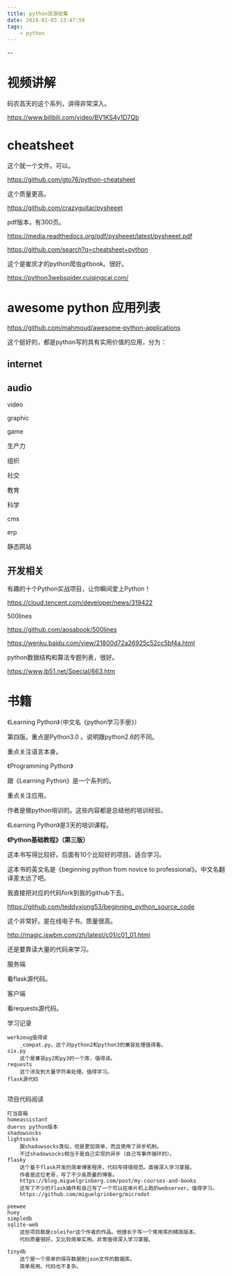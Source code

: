 ```yaml
---
title: python资源收集
date: 2019-01-03 13:47:59
tags:
	- python
---
```




--

# 视频讲解

码农高天的这个系列，讲得非常深入。

https://www.bilibili.com/video/BV1KS4y1D7Qb

# cheatsheet

这个就一个文件。可以。

https://github.com/gto76/python-cheatsheet

这个质量更高。

https://github.com/crazyguitar/pysheeet

pdf版本，有300页。

https://media.readthedocs.org/pdf/pysheeet/latest/pysheeet.pdf



https://github.com/search?q=cheatsheet+python

这个是崔庆才的python爬虫gitbook。很好。

https://python3webspider.cuiqingcai.com/



# awesome python 应用列表

https://github.com/mahmoud/awesome-python-applications

这个挺好的，都是python写的具有实用价值的应用，分为：

## internet



## audio

video

graphic

game

生产力

组织

社交

教育

科学

cms

erp

静态网站

## 开发相关



有趣的十个Python实战项目，让你瞬间爱上Python！

https://cloud.tencent.com/developer/news/319422



500lines

https://github.com/aosabook/500lines





https://wenku.baidu.com/view/21800d72a26925c52cc5bf4a.html

python数据结构和算法专题列表，很好。

https://www.jb51.net/Special/663.htm

# 书籍

《Learning Python》（中文名《python学习手册》）

第四版。重点是Python3.0 。说明跟python2.6的不同。

重点关注语言本身。

《Programming Python》

跟《Learning Python》是一个系列的。

重点关注应用。

作者是做python培训的。这些内容都是总结他的培训经验。

《Learning Python》是3天的培训课程。



**《Python基础教程》（第三版）**

这本书写得比较好。后面有10个比较好的项目。适合学习。

这本书的英文名是《beginning python from novice to professional》。中文名翻译差太远了吧。

我直接把对应的代码fork到我的github下去。

https://github.com/teddyxiong53/beginning_python_source_code



这个非常好。是在线电子书。质量很高。

http://magic.iswbm.com/zh/latest/c01/c01_01.html



还是要靠读大量的代码来学习。



服务端

看flask源代码。

客户端

看requests源代码。



学习记录

```
werkzeug值得读
	_compat.py，这个对python2和python3的兼容处理值得看。
six.py
	这个是兼容py2和py3的一个库，值得读。
requests
	这个涉及到大量字符串处理。值得学习。
flask源代码
	
```

项目代码阅读

```
叮当音箱
homeassistant
dueros python版本
shadowsocks
lightsocks
	跟shadowsocks类似，但是更加简单，而且使用了异步机制。
	不过shadowsocks相当于是自己实现的异步（自己写事件循环的）。
flasky
	这个基于flask开发的简单博客程序，代码写得很规范。直接深入学习掌握。
	作者是这位老哥，写了不少高质量的博客。
	https://blog.miguelgrinberg.com/post/my-courses-and-books
	还写了不少的flask插件和自己写了一个可以在单片机上跑的webserver。值得学习。
	https://github.com/miguelgrinberg/microdot
	
peewee
huey
simpledb
sqlite-web
	这些项目都是coleifer这个作者的作品。他擅长于写一个常用库的精简版本。
	代码质量很好。又比较简单实用。非常值得深入学习掌握。
	
tinydb
	这个是一个简单的保存数据到json文件的数据库。
	简单易用。代码也不复杂。
	
```

